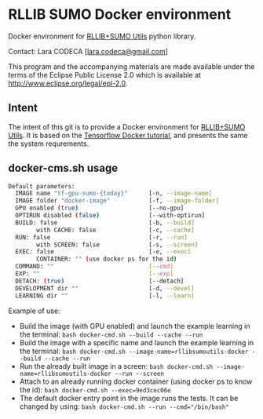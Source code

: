 # RLLIB SUMO Docker environment

Docker environment for [RLLIB+SUMO Utils](https://github.com/lcodeca/rllibsumoutils) python library.

Contact: Lara CODECA [lara.codeca@gmail.com]

This program and the accompanying materials are made available under the terms of
the Eclipse Public License 2.0 which is available at <http://www.eclipse.org/legal/epl-2.0>.

## Intent

The intent of this git is to provide a Docker environment for [RLLIB+SUMO Utils](https://github.com/lcodeca/rllibsumoutils).
It is based on the [Tensorflow Docker tutorial](https://www.tensorflow.org/install/docker), and presents the same the system requrements.

## docker-cms.sh usage

``` bash
Default parameters:
  IMAGE name "tf-gpu-sumo-{today}"      [-n, --image-name]
  IMAGE folder "docker-image"           [-f, --image-folder]
  GPU enabled (true)                    [--no-gpu]
  OPTIRUN disabled (false)              [--with-optirun]
  BUILD: false                          [-b, --build]
        with CACHE: false               [-c, --cache]
  RUN: false                            [-r, --run]
        with SCREEN: false              [-s, --screen]
  EXEC: false                           [-e, --exec]
        CONTAINER: "" (use docker ps for the id)
  COMMAND: ""                           [--cmd]
  EXP: ""                               [--exp]
  DETACH: (true)                        [--detach]
  DEVELOPMENT dir ""                    [-d, --devel]
  LEARNING dir ""                       [-l, --learn]
```

Example of use:

- Build the image (with GPU enabled) and launch the example learning in the terminal:
    `bash docker-cmd.sh --build --cache --run`
- Build the image with a specific name and launch the example learning in the terminal:
    `bash docker-cmd.sh --image-name=rllibsumoutils-docker --build --cache --run`
- Run the already built image in a screen:
    `bash docker-cmd.sh --image-name=rllibsumoutils-docker --run --screen`
- Attach to an already running docker container (using docker ps to know the id):
    `bash docker-cmd.sh --exec=9ed3cec06e`
- The default docker entry point in the image runs the tests. It can be changed by using:
    `bash docker-cmd.sh --run --cmd="/bin/bash"`
